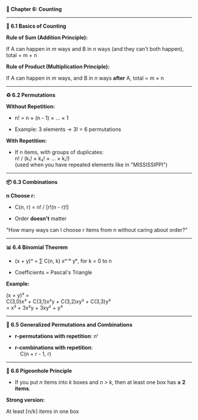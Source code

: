 **📘 Chapter 6: Counting**

------------------------------------------------------------------------

**🧮 6.1 Basics of Counting**

**Rule of Sum (Addition Principle):**

If A can happen in *m* ways and B in *n* ways (and they can\'t both
happen), total = m + n

**Rule of Product (Multiplication Principle):**

If A can happen in *m* ways, and B in *n* ways **after** A, total = m ×
n

------------------------------------------------------------------------

**♻️ 6.2 Permutations**

**Without Repetition:**

- n! = n × (n - 1) × \... × 1

- Example: 3 elements → 3! = 6 permutations

**With Repetition:**

- If n items, with groups of duplicates:\
  n! / (k₁! × k₂! × \... × kᵣ!)\
  (used when you have repeated elements like in "MISSISSIPPI")

------------------------------------------------------------------------

**📦 6.3 Combinations**

**n Choose r:**

- C(n, r) = n! / \[r!(n - r)!\]

- Order **doesn\'t** matter

"How many ways can I choose r items from n without caring about order?"

------------------------------------------------------------------------

**📊 6.4 Binomial Theorem**

- (x + y)ⁿ = ∑ C(n, k) xⁿ⁻ᵏ yᵏ, for k = 0 to n

- Coefficients = Pascal's Triangle

**Example:**

(x + y)³ =\
C(3,0)x³ + C(3,1)x²y + C(3,2)xy² + C(3,3)y³\
= x³ + 3x²y + 3xy² + y³

------------------------------------------------------------------------

**🧠 6.5 Generalized Permutations and Combinations**

- **r-permutations with repetition**: nʳ

- **r-combinations with repetition**:\
   C(n + r - 1, r)

------------------------------------------------------------------------

**🎲 6.6 Pigeonhole Principle**

- If you put *n* items into *k* boxes and *n \> k*, then at least one
  box has **≥ 2 items**.

**Strong version:**

At least ⌈n/k⌉ items in one box
